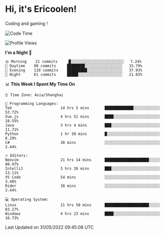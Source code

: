 # Hi, it's Ericoolen!
Coding and gaming！

<!--START_SECTION:waka-->
![Code Time](http://img.shields.io/badge/Code%20Time-300%20hrs%2057%20mins-blue)

![Profile Views](http://img.shields.io/badge/Profile%20Views-4-blue)

**I'm a Night 🦉** 

```text
🌞 Morning    21 commits     █░░░░░░░░░░░░░░░░░░░░░░░░   7.24% 
🌆 Daytime    98 commits     ████████░░░░░░░░░░░░░░░░░   33.79% 
🌃 Evening    110 commits    █████████░░░░░░░░░░░░░░░░   37.93% 
🌙 Night      61 commits     █████░░░░░░░░░░░░░░░░░░░░   21.03%

```


📊 **This Week I Spent My Time On** 

```text
⌚︎ Time Zone: Asia/Shanghai

💬 Programming Languages: 
TeX                      14 hrs 5 mins       █████████████░░░░░░░░░░░░   53.72% 
Vue.js                   4 hrs 51 mins       ████░░░░░░░░░░░░░░░░░░░░░   18.55% 
Java                     3 hrs 4 mins        ███░░░░░░░░░░░░░░░░░░░░░░   11.71% 
Python                   1 hr 39 mins        █░░░░░░░░░░░░░░░░░░░░░░░░   6.29% 
C#                       38 mins             ░░░░░░░░░░░░░░░░░░░░░░░░░   2.44%

🔥 Editors: 
Neovim                   21 hrs 14 mins      ████████████████████░░░░░   80.97% 
IntelliJ                 3 hrs 26 mins       ███░░░░░░░░░░░░░░░░░░░░░░   13.11% 
VS Code                  54 mins             ░░░░░░░░░░░░░░░░░░░░░░░░░   3.48% 
Rider                    38 mins             ░░░░░░░░░░░░░░░░░░░░░░░░░   2.44%

💻 Operating System: 
Linux                    21 hrs 50 mins      ████████████████████░░░░░   83.27% 
Windows                  4 hrs 23 mins       ████░░░░░░░░░░░░░░░░░░░░░   16.73%

```


 Last Updated on 31/05/2022 09:45:08 UTC
<!--END_SECTION:waka-->

